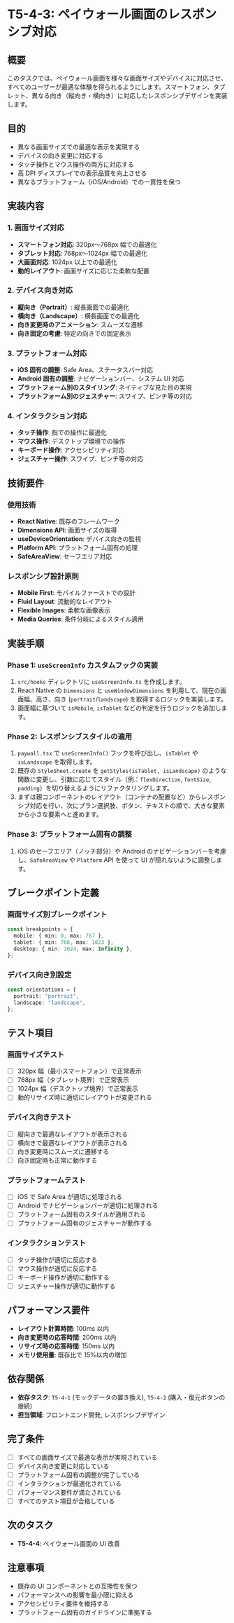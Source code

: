 # T5-4-3: ペイウォール画面のレスポンシブ対応

## 概要

このタスクでは、ペイウォール画面を様々な画面サイズやデバイスに対応させ、すべてのユーザーが最適な体験を得られるようにします。スマートフォン、タブレット、異なる向き（縦向き・横向き）に対応したレスポンシブデザインを実装します。

## 目的

- 異なる画面サイズでの最適な表示を実現する
- デバイスの向き変更に対応する
- タッチ操作とマウス操作の両方に対応する
- 高 DPI ディスプレイでの表示品質を向上させる
- 異なるプラットフォーム（iOS/Android）での一貫性を保つ

## 実装内容

### 1. 画面サイズ対応

- **スマートフォン対応**: 320px〜768px 幅での最適化
- **タブレット対応**: 768px〜1024px 幅での最適化
- **大画面対応**: 1024px 以上での最適化
- **動的レイアウト**: 画面サイズに応じた柔軟な配置

### 2. デバイス向き対応

- **縦向き（Portrait）**: 縦長画面での最適化
- **横向き（Landscape）**: 横長画面での最適化
- **向き変更時のアニメーション**: スムーズな遷移
- **向き固定の考慮**: 特定の向きでの固定表示

### 3. プラットフォーム対応

- **iOS 固有の調整**: Safe Area、ステータスバー対応
- **Android 固有の調整**: ナビゲーションバー、システム UI 対応
- **プラットフォーム別のスタイリング**: ネイティブな見た目の実現
- **プラットフォーム別のジェスチャー**: スワイプ、ピンチ等の対応

### 4. インタラクション対応

- **タッチ操作**: 指での操作に最適化
- **マウス操作**: デスクトップ環境での操作
- **キーボード操作**: アクセシビリティ対応
- **ジェスチャー操作**: スワイプ、ピンチ等の対応

## 技術要件

### 使用技術

- **React Native**: 既存のフレームワーク
- **Dimensions API**: 画面サイズの取得
- **useDeviceOrientation**: デバイス向きの監視
- **Platform API**: プラットフォーム固有の処理
- **SafeAreaView**: セーフエリア対応

### レスポンシブ設計原則

- **Mobile First**: モバイルファーストでの設計
- **Fluid Layout**: 流動的なレイアウト
- **Flexible Images**: 柔軟な画像表示
- **Media Queries**: 条件分岐によるスタイル適用

## 実装手順

### Phase 1: `useScreenInfo` カスタムフックの実装

1.  `src/hooks` ディレクトリに `useScreenInfo.ts` を作成します。
2.  React Native の `Dimensions` と `useWindowDimensions` を利用して、現在の画面幅、高さ、向き (`portrait`/`landscape`) を取得するロジックを実装します。
3.  画面幅に基づいて `isMobile`, `isTablet` などの判定を行うロジックを追加します。

### Phase 2: レスポンシブスタイルの適用

1.  `paywall.tsx` で `useScreenInfo()` フックを呼び出し、`isTablet` や `isLandscape` を取得します。
2.  既存の `StyleSheet.create` を `getStyles(isTablet, isLandscape)` のような関数に変更し、引数に応じてスタイル（例：`flexDirection`, `fontSize`, `padding`）を切り替えるようにリファクタリングします。
3.  まずは親コンポーネントのレイアウト（コンテナの配置など）からレスポンシブ対応を行い、次にプラン選択肢、ボタン、テキストの順で、大きな要素から小さな要素へと進めます。

### Phase 3: プラットフォーム固有の調整

1.  iOS のセーフエリア（ノッチ部分）や Android のナビゲーションバーを考慮し、`SafeAreaView` や `Platform` API を使って UI が隠れないように調整します。

## ブレークポイント定義

### 画面サイズ別ブレークポイント

```typescript
const breakpoints = {
  mobile: { min: 0, max: 767 },
  tablet: { min: 768, max: 1023 },
  desktop: { min: 1024, max: Infinity },
};
```

### デバイス向き別設定

```typescript
const orientations = {
  portrait: "portrait",
  landscape: "landscape",
};
```

## テスト項目

### 画面サイズテスト

- [ ] 320px 幅（最小スマートフォン）で正常表示
- [ ] 768px 幅（タブレット境界）で正常表示
- [ ] 1024px 幅（デスクトップ境界）で正常表示
- [ ] 動的リサイズ時に適切にレイアウトが変更される

### デバイス向きテスト

- [ ] 縦向きで最適なレイアウトが表示される
- [ ] 横向きで最適なレイアウトが表示される
- [ ] 向き変更時にスムーズに遷移する
- [ ] 向き固定時も正常に動作する

### プラットフォームテスト

- [ ] iOS で Safe Area が適切に処理される
- [ ] Android でナビゲーションバーが適切に処理される
- [ ] プラットフォーム固有のスタイルが適用される
- [ ] プラットフォーム固有のジェスチャーが動作する

### インタラクションテスト

- [ ] タッチ操作が適切に反応する
- [ ] マウス操作が適切に反応する
- [ ] キーボード操作が適切に動作する
- [ ] ジェスチャー操作が適切に動作する

## パフォーマンス要件

- **レイアウト計算時間**: 100ms 以内
- **向き変更時の応答時間**: 200ms 以内
- **リサイズ時の応答時間**: 150ms 以内
- **メモリ使用量**: 既存比で 15%以内の増加

## 依存関係

- **依存タスク**: `T5-4-1` (モックデータの置き換え), `T5-4-2` (購入・復元ボタンの接続)
- **担当領域**: フロントエンド開発, レスポンシブデザイン

## 完了条件

- [ ] すべての画面サイズで最適な表示が実現されている
- [ ] デバイス向き変更に対応している
- [ ] プラットフォーム固有の調整が完了している
- [ ] インタラクションが最適化されている
- [ ] パフォーマンス要件が満たされている
- [ ] すべてのテスト項目が合格している

## 次のタスク

- **T5-4-4**: ペイウォール画面の UI 改善

## 注意事項

- 既存の UI コンポーネントとの互換性を保つ
- パフォーマンスへの影響を最小限に抑える
- アクセシビリティ要件を維持する
- プラットフォーム固有のガイドラインに準拠する
